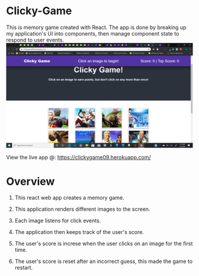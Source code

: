 # Clicky-Game
This is memory game created with React. The app is done by breaking up my application's UI into components, then manage component state to respond to user events.
![picturemain](public/assets/images/picturemain.png)

View the live app @: https://clickygame09.herokuapp.com/

# Overview
1. This react web app creates a memory game.

2. This application renders different images to the screen.

3. Each image listens for click events.

4. The application then keeps track of the user's score.

5. The user's score is increse when the user clicks on an image for the first time.

6. The user's score is reset after an incorrect guess, this made the game to restart.
